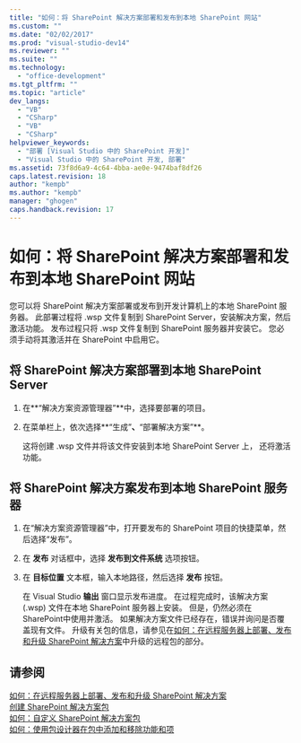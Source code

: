 ```yaml
---
title: "如何：将 SharePoint 解决方案部署和发布到本地 SharePoint 网站"
ms.custom: ""
ms.date: "02/02/2017"
ms.prod: "visual-studio-dev14"
ms.reviewer: ""
ms.suite: ""
ms.technology: 
  - "office-development"
ms.tgt_pltfrm: ""
ms.topic: "article"
dev_langs: 
  - "VB"
  - "CSharp"
  - "VB"
  - "CSharp"
helpviewer_keywords: 
  - "部署 [Visual Studio 中的 SharePoint 开发]"
  - "Visual Studio 中的 SharePoint 开发, 部署"
ms.assetid: 73f8d6a9-4c64-4bba-ae0e-9474baf8df26
caps.latest.revision: 18
author: "kempb"
ms.author: "kempb"
manager: "ghogen"
caps.handback.revision: 17
---
```

# 如何：将 SharePoint 解决方案部署和发布到本地 SharePoint 网站
  您可以将 SharePoint 解决方案部署或发布到开发计算机上的本地 SharePoint 服务器。  此部署过程将 .wsp 文件复制到 SharePoint Server，安装解决方案，然后激活功能。  发布过程只将 .wsp 文件复制到 SharePoint 服务器并安装它。  您必须手动将其激活并在 SharePoint 中启用它。  
  
## 将 SharePoint 解决方案部署到本地 SharePoint Server  
  
1.  在**“解决方案资源管理器”**中，选择要部署的项目。  
  
2.  在菜单栏上，依次选择**“生成”**、**“部署解决方案”**。  
  
     这将创建 .wsp 文件并将该文件安装到本地 SharePoint Server 上，  还将激活功能。  
  
## 将 SharePoint 解决方案发布到本地 SharePoint 服务器  
  
1.  在“解决方案资源管理器”中，打开要发布的 SharePoint 项目的快捷菜单，然后选择“发布”。  
  
2.  在 **发布** 对话框中，选择 **发布到文件系统** 选项按钮。  
  
3.  在 **目标位置** 文本框，输入本地路径，然后选择 **发布** 按钮。  
  
     在 Visual Studio **输出** 窗口显示发布进度。  在过程完成时，该解决方案 \(.wsp\) 文件在本地 SharePoint 服务器上安装。  但是，仍然必须在 SharePoint中使用并激活。  如果解决方案文件已经存在，错误并询问是否覆盖现有文件。  升级有关包的信息，请参见在[如何：在远程服务器上部署、发布和升级 SharePoint 解决方案](../sharepoint/how-to-deploy-publish-and-upgrade-sharepoint-solutions-on-a-remote-server.md)中升级的远程包的部分。  
  
## 请参阅  
 [如何：在远程服务器上部署、发布和升级 SharePoint 解决方案](../sharepoint/how-to-deploy-publish-and-upgrade-sharepoint-solutions-on-a-remote-server.md)   
 [创建 SharePoint 解决方案包](../sharepoint/creating-sharepoint-solution-packages.md)   
 [如何：自定义 SharePoint 解决方案包](../sharepoint/how-to-customize-a-sharepoint-solution-package.md)   
 [如何：使用包设计器在包中添加和移除功能和项](../sharepoint/how-to-add-and-remove-features-and-items-to-a-package-by-using-the-package-designer.md)  
  
  